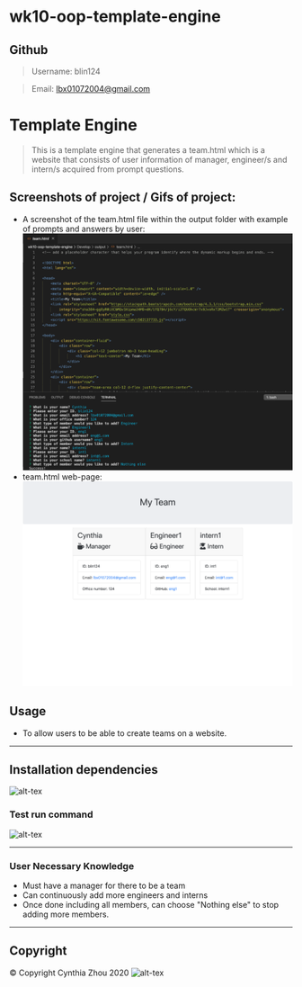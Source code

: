 # wk10-oop-template-engine

 ## Github
  > Username: blin124

  > Email: lbx01072004@gmail.com

  # Template Engine

  > This is a template engine that generates a team.html which is a website that consists of user information of manager, engineer/s and intern/s acquired from prompt questions.

  ## Screenshots of project / Gifs of project:
  - A screenshot of the team.html file within the output folder with example of prompts and answers by user:
  ![img](/screenshots/html-with-prompts-and-answers.png)
  - team.html web-page:
  ![img-two](/screenshots/webpage.png)


  ## Usage
  - To allow users to be able to create teams on a website.

  ---

  ## Installation dependencies
  ![alt-tex](https://img.shields.io/badge/npm-install-green)

  ### Test run command
  ![alt-tex](https://img.shields.io/badge/npm-test-brightgreen)

  ---

  ### User Necessary Knowledge
  - Must have a manager for there to be a team
  - Can continuously add more engineers and interns
  - Once done including all members, can choose "Nothing else" to stop adding more members.

  ---

  ## Copyright
  © Copyright Cynthia Zhou 2020
  ![alt-tex](https://img.shields.io/badge/copyright-cynthiazhou-blue)